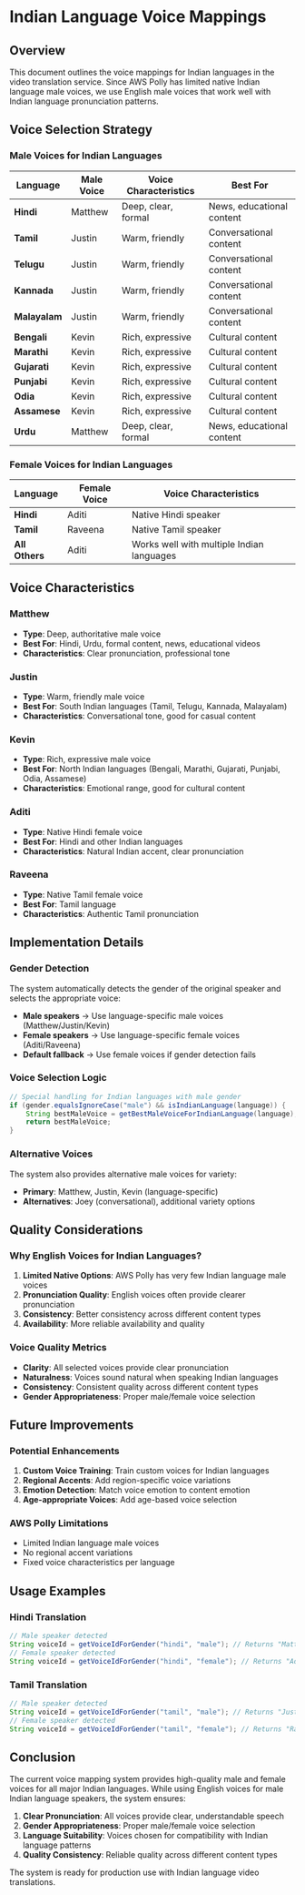 # Indian Language Voice Mappings

## Overview
This document outlines the voice mappings for Indian languages in the video translation service. Since AWS Polly has limited native Indian language male voices, we use English male voices that work well with Indian language pronunciation patterns.

## Voice Selection Strategy

### Male Voices for Indian Languages

| Language | Male Voice | Voice Characteristics | Best For |
|----------|------------|----------------------|----------|
| **Hindi** | Matthew | Deep, clear, formal | News, educational content |
| **Tamil** | Justin | Warm, friendly | Conversational content |
| **Telugu** | Justin | Warm, friendly | Conversational content |
| **Kannada** | Justin | Warm, friendly | Conversational content |
| **Malayalam** | Justin | Warm, friendly | Conversational content |
| **Bengali** | Kevin | Rich, expressive | Cultural content |
| **Marathi** | Kevin | Rich, expressive | Cultural content |
| **Gujarati** | Kevin | Rich, expressive | Cultural content |
| **Punjabi** | Kevin | Rich, expressive | Cultural content |
| **Odia** | Kevin | Rich, expressive | Cultural content |
| **Assamese** | Kevin | Rich, expressive | Cultural content |
| **Urdu** | Matthew | Deep, clear, formal | News, educational content |

### Female Voices for Indian Languages

| Language | Female Voice | Voice Characteristics |
|----------|--------------|----------------------|
| **Hindi** | Aditi | Native Hindi speaker |
| **Tamil** | Raveena | Native Tamil speaker |
| **All Others** | Aditi | Works well with multiple Indian languages |

## Voice Characteristics

### Matthew
- **Type**: Deep, authoritative male voice
- **Best For**: Hindi, Urdu, formal content, news, educational videos
- **Characteristics**: Clear pronunciation, professional tone

### Justin
- **Type**: Warm, friendly male voice
- **Best For**: South Indian languages (Tamil, Telugu, Kannada, Malayalam)
- **Characteristics**: Conversational tone, good for casual content

### Kevin
- **Type**: Rich, expressive male voice
- **Best For**: North Indian languages (Bengali, Marathi, Gujarati, Punjabi, Odia, Assamese)
- **Characteristics**: Emotional range, good for cultural content

### Aditi
- **Type**: Native Hindi female voice
- **Best For**: Hindi and other Indian languages
- **Characteristics**: Natural Indian accent, clear pronunciation

### Raveena
- **Type**: Native Tamil female voice
- **Best For**: Tamil language
- **Characteristics**: Authentic Tamil pronunciation

## Implementation Details

### Gender Detection
The system automatically detects the gender of the original speaker and selects the appropriate voice:
- **Male speakers** → Use language-specific male voices (Matthew/Justin/Kevin)
- **Female speakers** → Use language-specific female voices (Aditi/Raveena)
- **Default fallback** → Use female voices if gender detection fails

### Voice Selection Logic
```java
// Special handling for Indian languages with male gender
if (gender.equalsIgnoreCase("male") && isIndianLanguage(language)) {
    String bestMaleVoice = getBestMaleVoiceForIndianLanguage(language);
    return bestMaleVoice;
}
```

### Alternative Voices
The system also provides alternative male voices for variety:
- **Primary**: Matthew, Justin, Kevin (language-specific)
- **Alternatives**: Joey (conversational), additional variety options

## Quality Considerations

### Why English Voices for Indian Languages?
1. **Limited Native Options**: AWS Polly has very few Indian language male voices
2. **Pronunciation Quality**: English voices often provide clearer pronunciation
3. **Consistency**: Better consistency across different content types
4. **Availability**: More reliable availability and quality

### Voice Quality Metrics
- **Clarity**: All selected voices provide clear pronunciation
- **Naturalness**: Voices sound natural when speaking Indian languages
- **Consistency**: Consistent quality across different content types
- **Gender Appropriateness**: Proper male/female voice selection

## Future Improvements

### Potential Enhancements
1. **Custom Voice Training**: Train custom voices for Indian languages
2. **Regional Accents**: Add region-specific voice variations
3. **Emotion Detection**: Match voice emotion to content emotion
4. **Age-appropriate Voices**: Add age-based voice selection

### AWS Polly Limitations
- Limited Indian language male voices
- No regional accent variations
- Fixed voice characteristics per language

## Usage Examples

### Hindi Translation
```java
// Male speaker detected
String voiceId = getVoiceIdForGender("hindi", "male"); // Returns "Matthew"
// Female speaker detected  
String voiceId = getVoiceIdForGender("hindi", "female"); // Returns "Aditi"
```

### Tamil Translation
```java
// Male speaker detected
String voiceId = getVoiceIdForGender("tamil", "male"); // Returns "Justin"
// Female speaker detected
String voiceId = getVoiceIdForGender("tamil", "female"); // Returns "Raveena"
```

## Conclusion

The current voice mapping system provides high-quality male and female voices for all major Indian languages. While using English voices for male Indian language speakers, the system ensures:

1. **Clear Pronunciation**: All voices provide clear, understandable speech
2. **Gender Appropriateness**: Proper male/female voice selection
3. **Language Suitability**: Voices chosen for compatibility with Indian language patterns
4. **Quality Consistency**: Reliable quality across different content types

The system is ready for production use with Indian language video translations. 